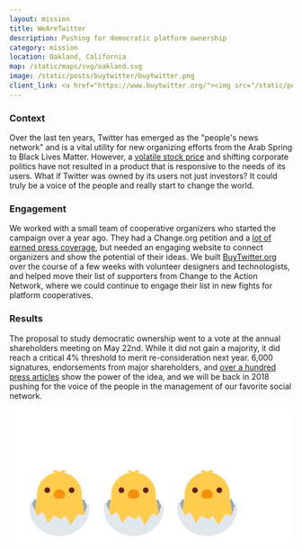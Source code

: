 ```yaml
---
layout: mission
title: WeAreTwitter
description: Pushing for democratic platform ownership
category: mission
location: Oakland, California
map: /static/maps/svg/oakland.svg
image: /static/posts/buytwitter/buytwitter.png
client_link: <a href="https://www.buytwitter.org/"><img src="/static/posts/buytwitter/chickemoji.png" alt="chick hatching">#BuyTwitter</a>
---
```



### Context ###

Over the last ten years, Twitter has emerged as the "people's news network" and is a vital utility for new organizing efforts from the Arab Spring to Black Lives Matter. However, a [volatile stock price](http://www.nasdaq.com/symbol/twtr/stock-chart?timeframe=3y) and shifting corporate politics have not resulted in a product that is responsive to the needs of its users. What if Twitter was owned by its users not just investors? It could truly be a voice of the people and really start to change the world.

### Engagement ###

We worked with a small team of cooperative organizers who started the campaign over a year ago. They had a Change.org petition and a [lot of earned press coverage](https://www.buytwitter.org/#press), but needed an engaging website to connect organizers and show the potential of their ideas. We built [BuyTwitter.org](https://www.buytwitter.org) over the course of a few weeks with volunteer designers and technologists, and helped move their list of supporters from Change to the Action Network, where we could continue to engage their list in new fights for platform cooperatives.

### Results ###

The proposal to study democratic ownership went to a vote at the annual shareholders meeting on May 22nd. While it did not gain a majority, it did reach a critical 4% threshold to merit re-consideration next year. 6,000 signatures, endorsements from major shareholders, and [over a hundred press articles](https://www.buytwitter.org/press/) show the power of the idea, and we will be back in 2018 pushing for the voice of the people in the management of our favorite social network.

<div class="two-third" style="background: white; border-radius: 4px;">
    <img class="center" src="/static/posts/buytwitter/wearetwitterloop.gif">
</div>

